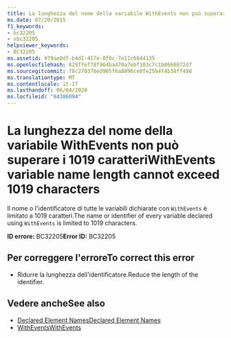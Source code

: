 ```yaml
---
title: La lunghezza del nome della variabile WithEvents non può superare i 1019 caratteri
ms.date: 07/20/2015
f1_keywords:
- bc32205
- vbc32205
helpviewer_keywords:
- BC32205
ms.assetid: 979ae0df-b4d1-417e-8f0c-7e11c6844135
ms.openlocfilehash: 629ffef78f964ba470a7ebf103c7c1b8668872d7
ms.sourcegitcommit: f8c270376ed905f6a8896ce0fe25b4f4b38ff498
ms.translationtype: MT
ms.contentlocale: it-IT
ms.lasthandoff: 06/04/2020
ms.locfileid: "84386094"
---
```

# <a name="withevents-variable-name-length-cannot-exceed-1019-characters"></a><span data-ttu-id="b75e2-102">La lunghezza del nome della variabile WithEvents non può superare i 1019 caratteri</span><span class="sxs-lookup"><span data-stu-id="b75e2-102">WithEvents variable name length cannot exceed 1019 characters</span></span>
<span data-ttu-id="b75e2-103">Il nome o l'identificatore di tutte le variabili dichiarate con `WithEvents` è limitato a 1019 caratteri.</span><span class="sxs-lookup"><span data-stu-id="b75e2-103">The name or identifier of every variable declared using `WithEvents` is limited to 1019 characters.</span></span>  
  
 <span data-ttu-id="b75e2-104">**ID errore:** BC32205</span><span class="sxs-lookup"><span data-stu-id="b75e2-104">**Error ID:** BC32205</span></span>  
  
## <a name="to-correct-this-error"></a><span data-ttu-id="b75e2-105">Per correggere l'errore</span><span class="sxs-lookup"><span data-stu-id="b75e2-105">To correct this error</span></span>  
  
- <span data-ttu-id="b75e2-106">Ridurre la lunghezza dell'identificatore.</span><span class="sxs-lookup"><span data-stu-id="b75e2-106">Reduce the length of the identifier.</span></span>  
  
## <a name="see-also"></a><span data-ttu-id="b75e2-107">Vedere anche</span><span class="sxs-lookup"><span data-stu-id="b75e2-107">See also</span></span>

- [<span data-ttu-id="b75e2-108">Declared Element Names</span><span class="sxs-lookup"><span data-stu-id="b75e2-108">Declared Element Names</span></span>](../programming-guide/language-features/declared-elements/declared-element-names.md)
- [<span data-ttu-id="b75e2-109">WithEvents</span><span class="sxs-lookup"><span data-stu-id="b75e2-109">WithEvents</span></span>](../language-reference/modifiers/withevents.md)
